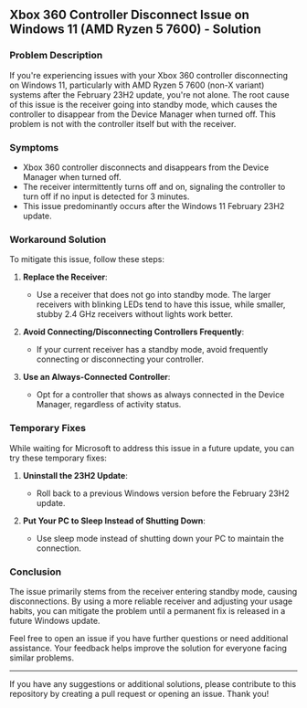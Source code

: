 ## Xbox 360 Controller Disconnect Issue on Windows 11 (AMD Ryzen 5 7600) - Solution

### Problem Description

If you're experiencing issues with your Xbox 360 controller disconnecting on Windows 11, particularly with AMD Ryzen 5 7600 (non-X variant) systems after the February 23H2 update, you're not alone. The root cause of this issue is the receiver going into standby mode, which causes the controller to disappear from the Device Manager when turned off. This problem is not with the controller itself but with the receiver.

### Symptoms
- Xbox 360 controller disconnects and disappears from the Device Manager when turned off.
- The receiver intermittently turns off and on, signaling the controller to turn off if no input is detected for 3 minutes.
- This issue predominantly occurs after the Windows 11 February 23H2 update.

### Workaround Solution
To mitigate this issue, follow these steps:

1. **Replace the Receiver**:
   - Use a receiver that does not go into standby mode. The larger receivers with blinking LEDs tend to have this issue, while smaller, stubby 2.4 GHz receivers without lights work better.

2. **Avoid Connecting/Disconnecting Controllers Frequently**:
   - If your current receiver has a standby mode, avoid frequently connecting or disconnecting your controller.

3. **Use an Always-Connected Controller**:
   - Opt for a controller that shows as always connected in the Device Manager, regardless of activity status.

### Temporary Fixes
While waiting for Microsoft to address this issue in a future update, you can try these temporary fixes:

1. **Uninstall the 23H2 Update**:
   - Roll back to a previous Windows version before the February 23H2 update.

2. **Put Your PC to Sleep Instead of Shutting Down**:
   - Use sleep mode instead of shutting down your PC to maintain the connection.

### Conclusion
The issue primarily stems from the receiver entering standby mode, causing disconnections. By using a more reliable receiver and adjusting your usage habits, you can mitigate the problem until a permanent fix is released in a future Windows update.

Feel free to open an issue if you have further questions or need additional assistance. Your feedback helps improve the solution for everyone facing similar problems. 

---

If you have any suggestions or additional solutions, please contribute to this repository by creating a pull request or opening an issue. Thank you!
